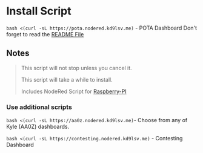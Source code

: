 # Install Script
`bash <(curl -sL https://pota.nodered.kd9lsv.me)` - POTA Dashboard
Don't forget to read the [README File](./README.md)

## Notes
> This script will not stop unless you cancel it. 
> 
> This script will take a while to install.
> 
> Includes NodeRed Script for [Raspberry-PI](https://nodered.org/docs/getting-started/raspberrypi)


### Use additional scripts
`bash <(curl -sL https://aa0z.nodered.kd9lsv.me)`- Choose from any of Kyle (AA0Z) dashboards.

`bash <(curl -sL https://contesting.nodered.kd9lsv.me)` - Contesting Dashboard
